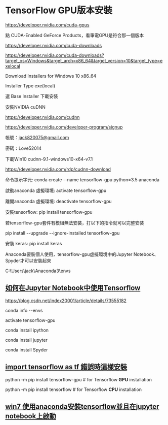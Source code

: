 # TensorFlow GPU版本安裝

https://developer.nvidia.com/cuda-gpus

點 CUDA-Enabled GeForce Products，看筆電GPU是符合那一個版本

https://developer.nvidia.com/cuda-downloads

https://developer.nvidia.com/cuda-downloads?target_os=Windows&target_arch=x86_64&target_version=10&target_type=exelocal

Download Installers for Windows 10 x86_64

Installer Type  exe(local)

選 Base Installer 下載安裝


安裝NVIDIA cuDNN

https://developer.nvidia.com/cudnn

https://developer.nvidia.com/developer-program/signup

帳號：jack820075@gmail.com

密碼：Love52014

下載Win10 cudnn-9.1-windows10-x64-v7.1

https://developer.nvidia.com/rdp/cudnn-download


命令提示字元: conda create --name tensorflow-gpu python=3.5 anaconda

啟動anaconda 虛擬環境:   activate tensorflow-gpu

離開anaconda 虛擬環境: deactivate tensorflow-gpu

安裝tensorflow: pip install tensorflow-gpu

若tensorflow-gpu套件有模組無法安裝，打以下的指令就可以完整安裝

pip install --upgrade --ignore-installed tensorflow-gpu

安裝 keras: pip install keras

Anaconda要裝個人使用，tensorflow-gpu虛擬環境中的Jupyter Notebook、Spyder才可以安裝起來

C:\Users\jack\Anaconda3\envs

## [如何在Jupyter Notebook中使用Tensorflow](https://blog.csdn.net/xue_wenyuan/article/details/51545845)

https://blog.csdn.net/index20001/article/details/73555182

conda info --envs

activate tensorflow-gpu

conda install ipython

conda install jupyter

conda install Spyder

## [import tensorflow as tf 錯誤時這樣安裝](https://github.com/bhavsarpratik/install_Tensorflow_Windows)

python -m pip install tensorflow-gpu # for Tensorflow **GPU** installation

python -m pip install tensorflow # for Tensorflow **CPU** installation

## [win7 使用anaconda安裝tensorflow並且在jupyter notebook上啟動](https://hk.saowen.com/a/5acf1b92e41cb57e4a297dee186b44d4edefd2209649e521afddcebe950810a9)
